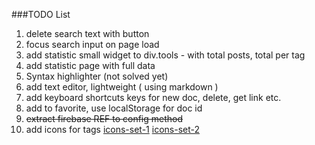 ###TODO List

1. delete search text with button
2. focus search input on page load
3. add statistic small widget to div.tools - with total posts, total per tag
4. add statistic page with full data
5. Syntax highlighter (not solved yet)
6. add text editor, lightweight ( using markdown )
7. add keyboard shortcuts keys for new doc, delete, get link etc.
8. add to favorite, use localStorage for doc id
9. ~~extract firebase REF to config method~~
10. add icons for tags [icons-set-1](http://vorillaz.github.io/devicons/#/usage) [icons-set-2](http://fizzed.com/oss/font-mfizz)
